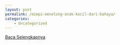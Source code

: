 ```yaml
---
layout: post
permalink: /mimpi-menolong-anak-kecil-dari-bahaya/
categories:
    - Uncategorized
---
```


[Baca Selengkapnya](/10)